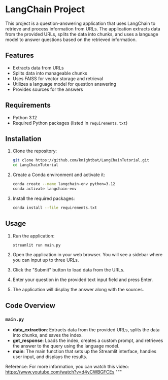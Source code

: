 # LangChain Project

This project is a question-answering application that uses LangChain to retrieve and process information from URLs. The application extracts data from the provided URLs, splits the data into chunks, and uses a language model to answer questions based on the retrieved information.

## Features

- Extracts data from URLs
- Splits data into manageable chunks
- Uses FAISS for vector storage and retrieval
- Utilizes a language model for question answering
- Provides sources for the answers

## Requirements

- Python 3.12
- Required Python packages (listed in `requirements.txt`)

## Installation

1. Clone the repository:
    ```sh
    git clone https://github.com/knightbat/LangChainTutorial.git
    cd LangChainTutorial
    ```

2. Create a Conda environment and activate it:
    ```sh
    conda create --name langchain-env python=3.12
    conda activate langchain-env
    ```

3. Install the required packages:
    ```sh
    conda install --file requirements.txt
    ```

## Usage

1. Run the application:
    ```sh
    streamlit run main.py
    ```

2. Open the application in your web browser. You will see a sidebar where you can input up to three URLs.

3. Click the "Submit" button to load data from the URLs.

4. Enter your question in the provided text input field and press Enter.

5. The application will display the answer along with the sources.

## Code Overview

### `main.py`

- **data_extraction**: Extracts data from the provided URLs, splits the data into chunks, and saves the index.
- **get_response**: Loads the index, creates a custom prompt, and retrieves the answer to the query using the language model.
- **main**: The main function that sets up the Streamlit interface, handles user input, and displays the results.

Reference:
    For more information, you can watch this video: https://www.youtube.com/watch?v=d4yCWBGFCEs
"""